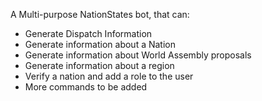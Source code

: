 A Multi-purpose NationStates bot, that can:
- Generate Dispatch Information
- Generate information about a Nation
- Generate information about World Assembly proposals
- Generate information about a region
- Verify a nation and add a role to the user
- More commands to be added 

